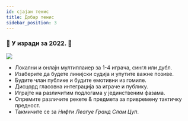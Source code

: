 ```yaml
---
id: сјајан тенис
title: Добар тенис
sidebar_position: 3
---
```


### 🚧 У изради за 2022. 🚧

![](/img/NiftyTennis.jpeg)

- Локални и онлајн мултиплаиер за 1-4 играча, сингл или дубл.
- Изаберите да будете линијски судија и упутите важне позиве.
- Будите члан публике и будите емотивни из гомиле.
- Дисцорд гласовна интеграција за играче и публику.
- Играјте на различитим подлогама у јединственим фазама.
- Опремите различите рекете & предмета за привремену тактичку предност.
- Такмичите се за _Нифти Леагуе Гранд Слам Цуп_.
